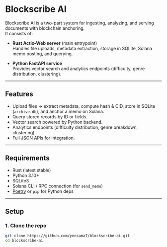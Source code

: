 # Blockscribe AI

Blockscribe AI is a two-part system for ingesting, analyzing, and serving documents with blockchain anchoring.  
It consists of:

- **Rust Actix-Web server** (main entrypoint)  
  Handles file uploads, metadata extraction, storage in SQLite, Solana memo posting, and querying.

- **Python FastAPI service**  
  Provides vector search and analytics endpoints (difficulty, genre distribution, clustering).

---

## Features

- Upload files → extract metadata, compute hash & CID, store in SQLite (`archive.db`), and anchor a memo on Solana.
- Query stored records by ID or fields.
- Vector search powered by Python backend.
- Analytics endpoints (difficulty distribution, genre breakdown, clustering).
- Full JSON APIs for integration.

---

## Requirements

- Rust (latest stable)
- Python 3.10+
- SQLite3
- Solana CLI / RPC connection (for `send_memo`)
- [Poetry](https://python-poetry.org/) or `pip` for Python deps

---

## Setup

### 1. Clone the repo
```bash
git clone https://github.com/yensama7/blockscribe-ai.git
cd blockscribe-ai

